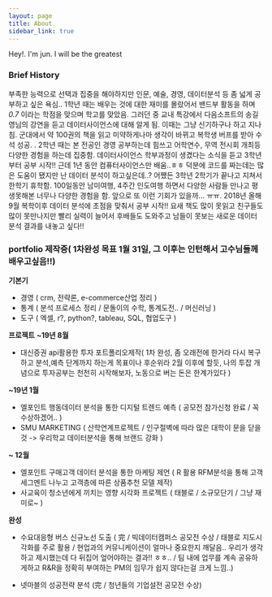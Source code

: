 ```yaml
---
layout: page
title: About
sidebar_link: true
---
```


<p class="message">
 Hey!. I'm jun. I will be the greatest
</p>

### Brief History

부족한 능력으로 선택과 집중을 해야하지만 인문, 예술, 경영, 데이터분석 등 좀 넓게 공부하고 싶은 욕심.. 1학년 때는 배우는 것에 대한 재미를 몰랐어서 밴드부 활동을 하며 *0.7* 이라는 학점을 맞으며 학고를 맞았음. 그러던 중 교내 특강에서 다음소프트의 송길영님의 강연을 듣고 데이터사이언스에 대해 알게 됨. 이때는 그냥 신기하구나 하고 지나침. 군대에서 약 100권의 책을 읽고 미약하게나마 생각이 바뀌고 복학생 버프를 받아 수석 성공. . 2학년 때는 본 전공인 경영 공부하는데 힘쓰고 어학연수, 무역 전시회 개최등 다양한 경험을 하는데 집중함. 데이터사이언스 학부과정이 생겼다는 소식을 듣고 3학년부터 공부 시작!! 근데 1년 동안 컴퓨터사이언스만 배움..ㅎㅎ 덕분에 코드를 짜는데는 많은 도움이 됐지만 난 데이터 분석이 하고싶은데..? 어쨌든 3학년 2학기가 끝나고 지쳐서 한학기 휴학함. 100일동안 남미여행, 4주간 인도여행 하면서 다양한 사람들 만나고 평생못해본 너무나 다양한 경험을 함. 앞으로 또 이런 기회가 있을까... ㅠㅠ. 2018년 올해 9월 복학이후 데이터 분석에 초점을 맞춰서 공부 시작!! 요새 책도 많이 못읽고 친구들도 많이 못만나지만 빨리 실력이 늘어서 후배들도 도와주고 남들이 못보는 새로운 데이터 분석 결과를 내놓고 싶다!!

### portfolio 제작중( 1차완성 목표 1월 31일, 그 이후는 인턴해서 고수님들께 배우고싶음!!)
**기본기**

- 경영 ( crm, 전략론, e-commerce산업 정리 )
- 통계 ( 분석 프로세스 정리 / 문돌이의 수학, 통계도전.. / 머신러닝 )
- 도구 ( 엑셀, r?, python?, tableau, SQL, 협업도구 )

**프로젝트**
**~19년 8월**
- 대신증권 api활용한 투자 포트폴리오제작( 1차 완성, 좀 오래전에 한거라 다시 복구하고 분석,예측 단계까지 하는게 목표이나 후순위라 2월 이후에 할듯, 나의 투잡 개념으로 투자공부는 천천히 시작해보자, 노동으로 버는 돈은 한계가있다 )

**~19년 1월** 
- 엘포인트 행동데이터 분석을 통한 디지털 트렌드 예측 ( 공모전 참가신청 완료 / 꼭 수상하겠어.. )
- SMU MARKETING ( 산학연계프로젝트 / 인구절벽에 따라 많은 대학이 문을 닫을 것 -> 우리학교 데이터분석을 통해 브랜드 강화 )

**~ 12월**
- 엘포인트 구매고객 데이터 분석을 통한 마케팅 제언 ( R 활용 RFM분석을 통해 고객 세그멘트 나누고 고객층에 따른 상품추천 모델 제작)
- 사교육이 청소년에게 끼치는 영향 시각화 프로젝트 ( 태블로 / 소규모단기 / 그냥 재미로~ )

**완성**
- 수요대응형 버스 신규노선 도출 ( 完 / 빅데이터캠퍼스 공모전 수상 / 태블로 지도시각화를 주로 활용 / 현업과의 커뮤니케이션이 얼마나 중요한지 깨달음.. 우리가 생각하고 제시했는데 다 뒤집어 엎어야하는 결과!! ㅎㅎ.. /  팀 내에 업무를 계속 공유하게하고 R&R을 정확히 부여하는 PM의 임무가 쉽지 않다는걸 크게 느낌..)

- 넷마블의 성공전략 분석 (完 / 청년들의 기업설전 공모전 수상)


